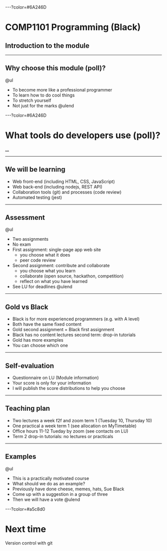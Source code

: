 ---?color=#6A246D

#  COMP1101 Programming (Black)
## Introduction to the module

---

## Why choose this module (poll)?

@ul
- To become more like a professional programmer
- To learn how to do cool things
- To stretch yourself
- Not just for the marks
@ulend

---?color=#6A246D

# What tools do developers use (poll)?

[...](https://www.jetbrains.com/lp/devecosystem-2021/)

---

## We will be learning

* Web front-end (including HTML, CSS, JavaScript)
* Web back-end (including nodejs, REST API)
* Collaboration tools (git) and processes (code review)
* Automated testing (jest)

---

## Assessment

@ul
- Two assignments 
- No exam
- First assignment: single-page app web site
  - you choose what it does
  - peer code review
- Second assignment: contribute and collaborate
  - you choose what you learn
  - collaborate (open source, hackathon, competition)
  - reflect on what you have learned
- See LU for deadlines
@ulend

---

## Gold vs Black

- Black is for more experienced programmers (e.g. with A level)
- Both have the same fixed content
- Gold second assignment = Black first assignment
- Black has no content lectures second term: drop-in tutorials
- Gold has more examples
- You can choose which one


---

## Self-evaluation

- Questionnaire on LU (Module information)
- Your score is only for your information
- I will publish the score distributions to help you choose

---

## Teaching plan

- Two lectures a week f2f and zoom term 1 (Tuesday 10, Thursday 10)
- One practical a week term 1 (see allocation on MyTimetable)
- Office hours 11-12 Tueday by zoom (see contacts on LU)
- Term 2 drop-in tutorials: no lectures or practicals

---

## Examples

@ul
- This is a practically motivated course
- What should we do as an example?
- Previously have done cheese, memes, hats, Sue Black
- Come up with a suggestion in a group of three
- Then we will have a vote 
@ulend

---?color=#a5c8d0 

# Next time

Version control with git


